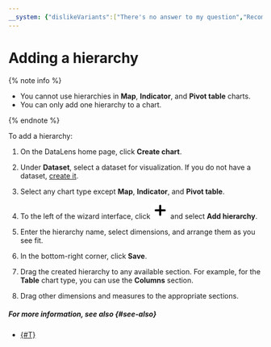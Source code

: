 ```yaml
---
__system: {"dislikeVariants":["There's no answer to my question","Recommendations aren't helpful","Content does not match the title","Other"]}
---
```

# Adding a hierarchy

{% note info %}

* You cannot use hierarchies in **Map**, **Indicator**, and **Pivot table** charts.
* You can only add one hierarchy to a chart.

{% endnote %}

To add a hierarchy:



1. On the DataLens home page, click **Create chart**.
1. Under **Dataset**, select a dataset for visualization. If you do not have a dataset, [create it](../dataset/create.md).



1. Select any chart type except **Map**, **Indicator**, and **Pivot table**.
1. To the left of the wizard interface, click **![image](../../../_assets/plus-sign.svg)** and select **Add hierarchy**.
1. Enter the hierarchy name, select dimensions, and arrange them as you see fit.
1. In the bottom-right corner, click **Save**.
1. Drag the created hierarchy to any available section. For example, for the **Table** chart type, you can use the **Columns** section.
1. Drag other dimensions and measures to the appropriate sections.

##### For more information, see also {#see-also}

* [{#T}](../../concepts/data-types.md#how-to-create-tree)
